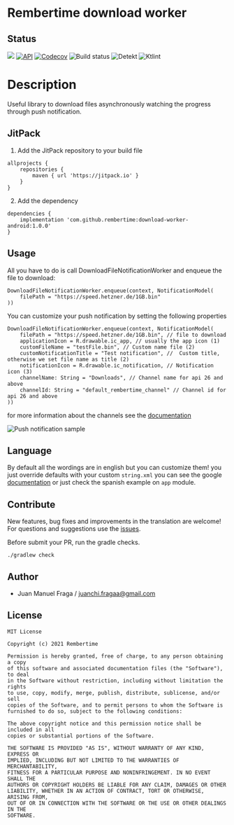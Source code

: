 # Rembertime download worker

## Status
 [![](https://jitpack.io/v/rembertime/download-worker-android.svg)](https://jitpack.io/#rembertime/download-worker-android) [![API](https://img.shields.io/badge/API-%2B19-brightgreen)](https://android-arsenal.com/api?level=19#l19) [![Codecov](https://codecov.io/gh/rembertime/download-worker-android/branch/develop/graph/badge.svg?token=Q1LQS6TC1E)](https://codecov.io/gh/rembertime/download-worker-android) ![Build status](https://github.com/rembertime/download-worker-android/workflows/Build%20status/badge.svg) ![Detekt](https://github.com/rembertime/download-worker-android/workflows/Detekt/badge.svg) ![Ktlint](https://github.com/rembertime/download-worker-android/workflows/Ktlint/badge.svg)

# Description
Useful library to download files asynchronously watching the progress through push notification.

## JitPack
1. Add the JitPack repository to your build file
```
allprojects {
    repositories {
        maven { url 'https://jitpack.io' }
    }
}
```
2. Add the dependency
```
dependencies {
    implementation 'com.github.rembertime:download-worker-android:1.0.0'
}
```

## Usage
All you have to do is call DownloadFileNotificationWorker and enqueue the file to download:
```
DownloadFileNotificationWorker.enqueue(context, NotificationModel(
    filePath = "https://speed.hetzner.de/1GB.bin"
))
```

You can customize your push notification by setting the following properties
```
DownloadFileNotificationWorker.enqueue(context, NotificationModel(
    filePath = "https://speed.hetzner.de/1GB.bin", // file to download
    applicationIcon = R.drawable.ic_app, // usually the app icon (1)
    customFileName = "testFile.bin", // Custom name file (2)
    customNotificationTitle = "Test notification", //  Custom title, otherwise we set file name as title (2)
    notificationIcon = R.drawable.ic_notification, // Notification icon (3)
    channelName: String = "Downloads", // Channel name for api 26 and above
    channelId: String = "default_rembertime_channel" // Channel id for api 26 and above
))
```
for more information about the channels see the [documentation](https://developer.android.com/training/notify-user/channels)

![Push notification sample](https://user-images.githubusercontent.com/29152510/125177205-36834b80-e1b0-11eb-96f3-093ad4fb7275.jpg)

## Language
By default all the wordings are in english but you can customize them! you just override defaults with your custom `string.xml`
you can see the google [documentation](https://developer.android.com/training/basics/supporting-devices/languages)
or just check the spanish example on `app` module.

## Contribute
New features, bug fixes and improvements in the translation are welcome! For questions and suggestions use the [issues](https://github.com/rembertime/download-worker-android/issues).

Before submit your PR, run the gradle checks.
```
./gradlew check
```

## Author
- Juan Manuel Fraga / juanchi.fragaa@gmail.com

## License

```
MIT License

Copyright (c) 2021 Rembertime

Permission is hereby granted, free of charge, to any person obtaining a copy
of this software and associated documentation files (the "Software"), to deal
in the Software without restriction, including without limitation the rights
to use, copy, modify, merge, publish, distribute, sublicense, and/or sell
copies of the Software, and to permit persons to whom the Software is
furnished to do so, subject to the following conditions:

The above copyright notice and this permission notice shall be included in all
copies or substantial portions of the Software.

THE SOFTWARE IS PROVIDED "AS IS", WITHOUT WARRANTY OF ANY KIND, EXPRESS OR
IMPLIED, INCLUDING BUT NOT LIMITED TO THE WARRANTIES OF MERCHANTABILITY,
FITNESS FOR A PARTICULAR PURPOSE AND NONINFRINGEMENT. IN NO EVENT SHALL THE
AUTHORS OR COPYRIGHT HOLDERS BE LIABLE FOR ANY CLAIM, DAMAGES OR OTHER
LIABILITY, WHETHER IN AN ACTION OF CONTRACT, TORT OR OTHERWISE, ARISING FROM,
OUT OF OR IN CONNECTION WITH THE SOFTWARE OR THE USE OR OTHER DEALINGS IN THE
SOFTWARE.
```
